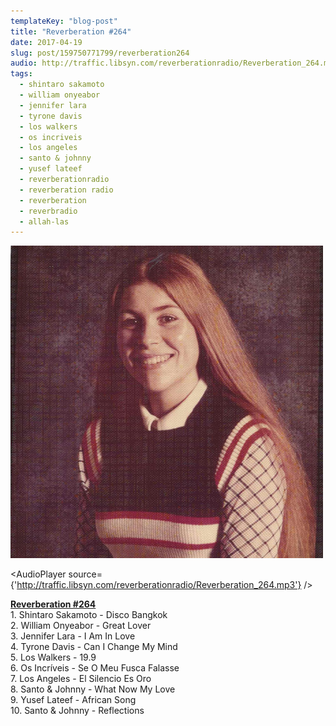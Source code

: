 ```yaml
---
templateKey: "blog-post"
title: "Reverberation #264"
date: 2017-04-19
slug: post/159750771799/reverberation264
audio: http://traffic.libsyn.com/reverberationradio/Reverberation_264.mp3
tags:
  - shintaro sakamoto
  - william onyeabor
  - jennifer lara
  - tyrone davis
  - los walkers
  - os incriveis
  - los angeles
  - santo & johnny
  - yusef lateef
  - reverberationradio
  - reverberation radio
  - reverberation
  - reverbradio
  - allah-las
---
```


![Reverberation #264](../images/dd792a5c5db9866aee19192e05dc338ca8ce41f1b00382af934f1be2f0312b85.png)

<AudioPlayer source={'http://traffic.libsyn.com/reverberationradio/Reverberation_264.mp3'} />

<p><b><a href="http://traffic.libsyn.com/reverberationradio/Reverberation_264.mp3">Reverberation #264</a><br /></b>1. Shintaro Sakamoto - Disco Bangkok<br />2. William Onyeabor - Great Lover<br />3. Jennifer Lara - I Am In Love<br />4. Tyrone Davis - Can I Change My Mind<br />5. Los Walkers - 19.9<br />6. Os Incr&iacute;veis - Se O Meu Fusca Falasse<br />7. Los Angeles - El Silencio Es Oro<br />8. Santo &amp; Johnny - What Now My Love<br />9. Yusef Lateef - African Song<br />10. Santo &amp; Johnny - Reflections</p>
